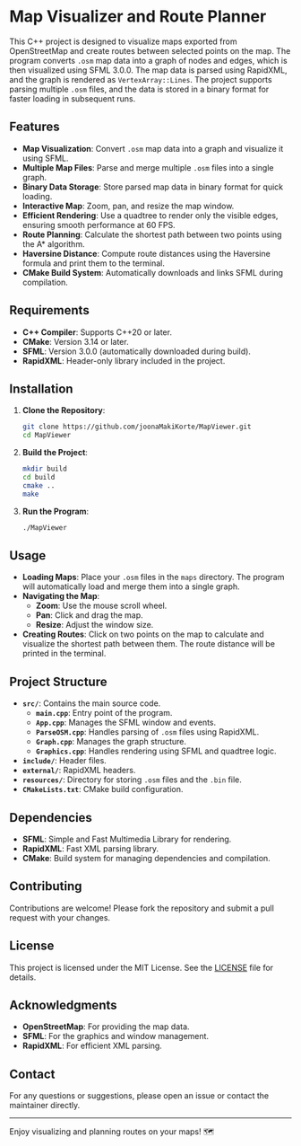 # Map Visualizer and Route Planner

This C++ project is designed to visualize maps exported from OpenStreetMap and create routes between selected points on the map. The program converts `.osm` map data into a graph of nodes and edges, which is then visualized using SFML 3.0.0. The map data is parsed using RapidXML, and the graph is rendered as `VertexArray::Lines`. The project supports parsing multiple `.osm` files, and the data is stored in a binary format for faster loading in subsequent runs.

## Features

- **Map Visualization**: Convert `.osm` map data into a graph and visualize it using SFML.
- **Multiple Map Files**: Parse and merge multiple `.osm` files into a single graph.
- **Binary Data Storage**: Store parsed map data in binary format for quick loading.
- **Interactive Map**: Zoom, pan, and resize the map window.
- **Efficient Rendering**: Use a quadtree to render only the visible edges, ensuring smooth performance at 60 FPS.
- **Route Planning**: Calculate the shortest path between two points using the A* algorithm.
- **Haversine Distance**: Compute route distances using the Haversine formula and print them to the terminal.
- **CMake Build System**: Automatically downloads and links SFML during compilation.

## Requirements

- **C++ Compiler**: Supports C++20 or later.
- **CMake**: Version 3.14 or later.
- **SFML**: Version 3.0.0 (automatically downloaded during build).
- **RapidXML**: Header-only library included in the project.

## Installation

1. **Clone the Repository**:
   ```bash
   git clone https://github.com/joonaMakiKorte/MapViewer.git
   cd MapViewer
   ```

2. **Build the Project**:
   ```bash
   mkdir build
   cd build
   cmake ..
   make
   ```

3. **Run the Program**:
   ```bash
   ./MapViewer
   ```

## Usage

- **Loading Maps**: Place your `.osm` files in the `maps` directory. The program will automatically load and merge them into a single graph.
- **Navigating the Map**:
  - **Zoom**: Use the mouse scroll wheel.
  - **Pan**: Click and drag the map.
  - **Resize**: Adjust the window size.
- **Creating Routes**: Click on two points on the map to calculate and visualize the shortest path between them. The route distance will be printed in the terminal.

## Project Structure

- **`src/`**: Contains the main source code.
  - **`main.cpp`**: Entry point of the program.
  - **`App.cpp`**: Manages the SFML window and events.
  - **`ParseOSM.cpp`**: Handles parsing of `.osm` files using RapidXML.
  - **`Graph.cpp`**: Manages the graph structure.
  - **`Graphics.cpp`**: Handles rendering using SFML and quadtree logic.
- **`include/`**: Header files.
- **`external/`**: RapidXML headers.
- **`resources/`**: Directory for storing `.osm` files and the `.bin` file.
- **`CMakeLists.txt`**: CMake build configuration.

## Dependencies

- **SFML**: Simple and Fast Multimedia Library for rendering.
- **RapidXML**: Fast XML parsing library.
- **CMake**: Build system for managing dependencies and compilation.

## Contributing

Contributions are welcome! Please fork the repository and submit a pull request with your changes.

## License

This project is licensed under the MIT License. See the [LICENSE](LICENSE) file for details.

## Acknowledgments

- **OpenStreetMap**: For providing the map data.
- **SFML**: For the graphics and window management.
- **RapidXML**: For efficient XML parsing.

## Contact

For any questions or suggestions, please open an issue or contact the maintainer directly.

---

Enjoy visualizing and planning routes on your maps! 🗺️
